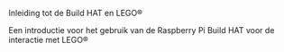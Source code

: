 Inleiding tot de Build HAT en LEGO®

Een introductie voor het gebruik van de Raspberry Pi Build HAT voor de interactie met LEGO®
